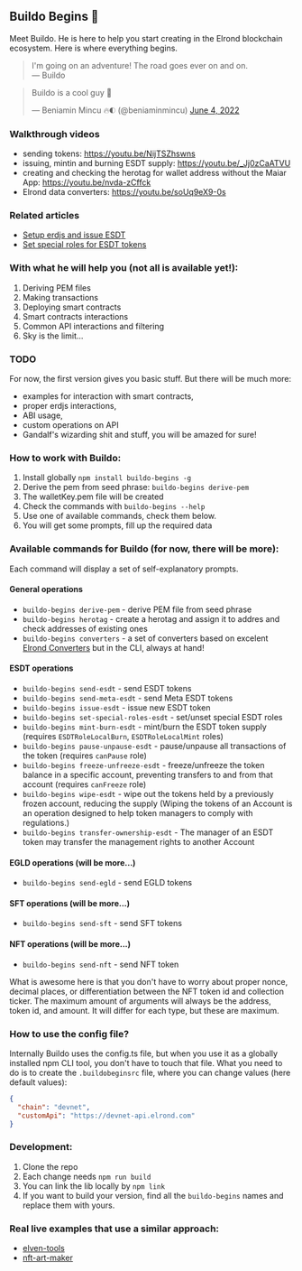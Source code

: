 ## Buildo Begins 👷

Meet Buildo. He is here to help you start creating in the Elrond blockchain ecosystem. Here is where everything begins.

> I'm going on an adventure!
> The road goes ever on and on. \
&mdash; Buildo

<blockquote class="twitter-tweet"><p lang="en" dir="ltr">Buildo is a cool guy 👊</p>&mdash; Beniamin Mincu 🔥🌓 (@beniaminmincu) <a href="https://twitter.com/beniaminmincu/status/1532977949842059264?ref_src=twsrc%5Etfw">June 4, 2022</a></blockquote>

### Walkthrough videos

- sending tokens: https://youtu.be/NijTSZhswns
- issuing, mintin and burning ESDT supply: https://youtu.be/_Jj0zCaATVU
- creating and checking the herotag for wallet address without the Maiar App: https://youtu.be/nvda-zCffck
- Elrond data converters: https://youtu.be/soUq9eX9-0s

### Related articles

- [Setup erdjs and issue ESDT](https://elrond-dev-guild.gitbook.io/scrolls/erdjs/how-tos/setup-erdjs-and-issue-esdt-token)
- [Set special roles for ESDT tokens](https://elrond-dev-guild.gitbook.io/scrolls/erdjs/how-tos/set-special-roles-for-esdt-token)

### With what he will help you (not all is available yet!):

1. Deriving PEM files
2. Making transactions
3. Deploying smart contracts
4. Smart contracts interactions
5. Common API interactions and filtering
4. Sky is the limit...

### TODO

For now, the first version gives you basic stuff. But there will be much more:

- examples for interaction with smart contracts,
- proper erdjs interactions,
- ABI usage,
- custom operations on API
- Gandalf's wizarding shit and stuff, you will be amazed for sure!

### How to work with Buildo:

1. Install globally `npm install buildo-begins -g`
2. Derive the pem from seed phrase: `buildo-begins derive-pem`
3. The walletKey.pem file will be created
4. Check the commands with `buildo-begins --help`
5. Use one of available commands, check them below.
5. You will get some prompts, fill up the required data

### Available commands for Buildo (for now, there will be more):

Each command will display a set of self-explanatory prompts.

#### General operations

- `buildo-begins derive-pem` - derive PEM file from seed phrase
- `buildo-begins herotag` - create a herotag and assign it to addres and check addresses of existing ones
- `buildo-begins converters` - a set of converters based on excelent [Elrond Converters](http://207.244.241.38/elrond-converters/) but in the CLI, always at hand!

#### ESDT operations

- `buildo-begins send-esdt` - send ESDT tokens
- `buildo-begins send-meta-esdt` - send Meta ESDT tokens
- `buildo-begins issue-esdt` - issue new ESDT token
- `buildo-begins set-special-roles-esdt` - set/unset special ESDT roles
- `buildo-begins mint-burn-esdt` - mint/burn the ESDT token supply (requires `ESDTRoleLocalBurn`, `ESDTRoleLocalMint` roles)
- `buildo-begins pause-unpause-esdt` - pause/unpause all transactions of the token (requires `canPause` role)
- `buildo-begins freeze-unfreeze-esdt` - freeze/unfreeze the token balance in a specific account, preventing transfers to and from that account (requires `canFreeze` role)
- `buildo-begins wipe-esdt` - wipe out the tokens held by a previously frozen account, reducing the supply (Wiping the tokens of an Account is an operation designed to help token managers to comply with regulations.)
- `buildo-begins transfer-ownership-esdt` - The manager of an ESDT token may transfer the management rights to another Account

#### EGLD operations (will be more...)

- `buildo-begins send-egld` - send EGLD tokens

#### SFT operations (will be more...)

- `buildo-begins send-sft` - send SFT tokens

#### NFT operations (will be more...)

- `buildo-begins send-nft` - send NFT token

What is awesome here is that you don't have to worry about proper nonce, decimal places, or differentiation between the NFT token id and collection ticker. The maximum amount of arguments will always be the address, token id, and amount. It will differ for each type, but these are maximum.

### How to use the config file?

Internally Buildo uses the config.ts file, but when you use it as a globally installed npm CLI tool, you don't have to touch that file. What you need to do is to create the `.buildobeginsrc` file, where you can change values (here default values):

```json
{
  "chain": "devnet",
  "customApi": "https://devnet-api.elrond.com"
}
```

### Development:

1. Clone the repo
2. Each change needs `npm run build`
3. You can link the lib locally by `npm link`
4. If you want to build your version, find all the `buildo-begins` names and replace them with yours.

### Real live examples that use a similar approach: 

- [elven-tools](https://github.com/juliancwirko/elven-tools-cli)
- [nft-art-maker](https://github.com/juliancwirko/nft-art-maker)

